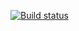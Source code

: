 [![Build status](https://ci.appveyor.com/api/projects/status/xbixcacbrde3xs1g?svg=true)](https://ci.appveyor.com/project/Slava-Slava/1-5-2)